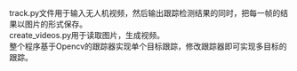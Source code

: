 track.py文件用于输入无人机视频，然后输出跟踪检测结果的同时，把每一帧的结果以图片的形式保存。  
create_videos.py用于读取图片，生成视频。  
整个程序基于Opencv的跟踪器实现单个目标跟踪，修改跟踪器即可实现多目标的跟踪。  
